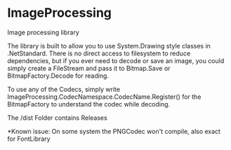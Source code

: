 # ImageProcessing
Image processing library

The library is built to allow you to use System.Drawing style classes in .NetStandard. There is no direct access to filesystem to reduce dependencies, but if you ever need to decode or save an image, you could simply create a FileStream and pass it to Bitmap.Save or BitmapFactory.Decode for reading.

To use any of the Codecs, simply write ImageProcessing.CodecNamespace.CodecName.Register() for the BitmapFactory to understand the codec while decoding.

The /dist Folder contains Releases

*Known issue: On some system the PNGCodec won't compile, also exact for FontLibrary
